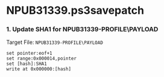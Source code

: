 # NPUB31339.ps3savepatch

### 1. Update SHA1 for NPUB31339-PROFILE\PAYLOAD

Target File: `NPUB31339-PROFILE\PAYLOAD`

```
set pointer:eof+1
set range:0x000014,pointer
set [hash]:SHA1
write at 0x000000:[hash]
```

